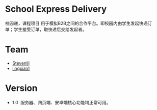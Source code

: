 # School Express Delivery
校园递，课程项目
用于模拟B2B之间的合作平台。即校园内由学生发起快递订单；学生接受订单，取快递后交给发起者。

# Team
* [Stevenljl](https://github.com/Stevenljl)
* [lingxian1](https://github.com/lingxian1)

# Version
* 1.0
  服务器、网页端、安卓端核心功能均正常可用。


